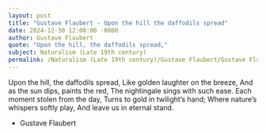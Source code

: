 ```yaml
---
layout: post
title: "Gustave Flaubert - Upon the hill the daffodils spread"
date: 2024-12-30 12:00:00 -0000
author: Gustave Flaubert
quote: "Upon the hill, the daffodils spread,"
subject: Naturalism (Late 19th century)
permalink: /Naturalism (Late 19th century)/Gustave Flaubert/Gustave Flaubert - Upon the hill the daffodils spread
---
```


Upon the hill, the daffodils spread,
Like golden laughter on the breeze,
And as the sun dips, paints the red,
The nightingale sings with such ease.
Each moment stolen from the day,
Turns to gold in twilight’s hand;
Where nature’s whispers softly play,
And leave us in eternal stand.


- Gustave Flaubert
